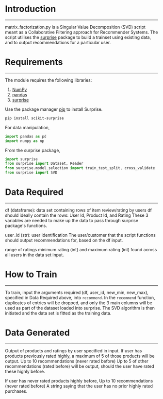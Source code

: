 # Introduction
------------
matrix_factorization.py is a Singular Value Decomposition (SVD) script meant as a Collaborative Filtering approach for Recommender Systems. The script utilises the [surprise](http://surpriselib.com/) package to build a trainset using existing data, and to output recommendations for a particular user. 


# Requirements
------------
The module requires the following libraries:

1. [NumPy](https://numpy.org/)
2. [pandas](https://pandas.pydata.org/)
3. [surprise](http://surpriselib.com/)

Use the package manager [pip](https://pip.pypa.io/en/stable/) to install Surprise.
```bash
pip install scikit-surprise
```
For data manipulation, 
```python
import pandas as pd
import numpy as np
```
From the surprise package, 
```python
import surprise
from surprise import Dataset, Reader
from surprise.model_selection import train_test_split, cross_validate
from surprise import SVD
```


# Data Required
------------
df (dataframe): data set containing rows of item review/rating by users
df should ideally contain the rows: User Id, Product Id, and Rating 
These 3 variables are needed to make up the data to pass through surprise package's functions.

user_id (str): user identification
The user/customer that the script functions should output recommendations for, based on the df input.

range of ratings
minimum rating (int) and maximum rating (int) found across all users in the data set input.


# How to Train
------------
To train, input the arguments required (df, user_id, new_min, new_max), specified in Data Required above, into `recommend`.
In the `recommend` function, duplicates of entries will be dropped, and only the 3 main columns will be used as part of the dataset loaded into surprise.
The SVD algorithm is then initiated and the data set is fitted as the training data. 


# Data Generated 
------------
Output of products and ratings by user specified in input. 
If user has products previously rated highly, a maximum of 5 of those products will be output.
Up to 10 recommendations (never rated before)
Up to 5 of other recommendations  (rated before) will be output, should the user have rated these highly before. 

If user has never rated products highly before, 
Up to 10 recommendations (never rated before)
A string saying that the user has no prior highly rated purchases.

